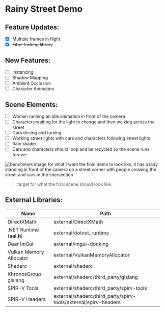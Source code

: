 # Rainy Street Demo

## Feature Updates:
- [x] Multiple frames in flight
- [x] ~~Fiber tasking library~~

## New Features:
 - [ ] Instancing
 - [ ] Shadow Mapping
 - [ ] Ambient Occlusion
 - [ ] Character Animation

## Scene Elements:
 - [ ] Woman running an idle animation in front of the camera
 - [ ] Characters waiting for the light to change and then walking across the street
 - [ ] Cars driving and turning
 - [ ] Working street lights with cars and characters following street lights
 - [ ] Rain shader
 - [ ] Cars and characters should loop and be recycled so the scene runs forever

![benchmark image for what I want the final demo to look like, it has a lady standing in front of the camera on a street corner with people crossing the street and cars in the intersection](rainy_street_goal.jpg)

> target for what the final scene should look like

## External Libraries:
| Name | Path |
| ------ | ------ |
| DirectXMath | external/DirectXMath |
| .NET Runtime (**sal.h**) | external/dotnet_runtime |
| Dear ImGui | external/imgui-docking |
| Vulkan Memory Allocator | external/VulkanMemoryAllocator |
| Shaderc | external/shaderc |
| KhronosGroup glslang | external/shaderc/third_party/glslang |
| SPIR-V Tools | external/shaderc/third_party/spirv-tools |
| SPIR-V Headers | external/shaderc/third_party/spirv-tools/external/spirv-headers |

